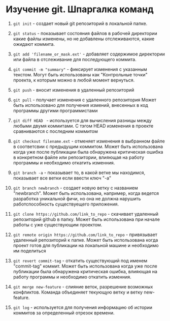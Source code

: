 # Изучение git. Шпаргалка команд


1. ```git init``` - создает новый git репозиторий в локальной папке.

2. ```git status``` - показывает состояния файлов в рабочей директории какие файлы изменены, но не добавлены отслеживаются, какие ожидают коммита. 

3. ```git add 'filename_or_mask.ext'``` - добавляет содержимое директории или файла в отслеживание для последующего коммита. 

4. ```git commit -m "summary"``` - фиксирует изменения с указанным текстом.
Могут быть использованы как "Контрольные точки" проекта, к которым можно в любой момент вернуться.

5. ```git push``` - вносит изменения в удаленный репозиторий

6.  ```git pull``` - получает изменения с удаленного репозитория
Может быть использовано для получения измений, внесенных в код программы другими программистами

7.  ```git diff HEAD ``` - используется для вычисления разницы между любыми двумя коммитами. С тэгом HEAD изменения в проекте сравниваются с последним коммитом

8.  ```git checkout filename.ext``` - отменяет изменения в выбранном файле в соответсвии с предыдущим коммитом.
Может быть использована когда уже после публикации была обнаружена критическая ошибка в конкретном файле или репозитории, влияющая на работу программы и необходимо откатить изменния.

9.  ```git branch -a``` - показывает то, в какой ветке мы находимся, показывает все ветки если ввести ключ "-a"

10. ```git branch newbranch``` - создает новую ветку с названием "newbranch".
Может быть использована, например, когда ведется разработка уникальной фичи, но она не должна нарушить работспособность существуещего приложения.

11.  ```git clone https://github.com/link_to_repo``` - скачивает удаленный репозиторий github в папку.
Может быть использована при начале работы с уже существующим проектом.

12.  ```git remote origin https://github.com/link_to_repo``` - привязывает удаленный репозиторий к папке.
Может быть использована когда проект готов для публикации на локальной машине и необходимо им поделиться

13.  ```git revert commit-tag``` - откатить существующий под именем "commit-tag" коммит.
Может быть использована когда уже после публикации была обнаружена критическая ошибка, влияющая на работу программы и необходимо откатить изменния.

14.  ```git merge new-feature``` - слияние веток, разрешение возможных конфликтов. Команда объединяет текующую ветку и ветку new-feature.

15.  ```git log``` - используется для получения информацию об истории коммитов за определенный отрезок времени.



